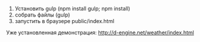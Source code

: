 1) Установить gulp (npm install gulp; npm install)
2) собрать файлы (gulp)
3) запустить в браузере public/index.html

Уже установленная демонстрация: http://d-engine.net/weather/index.html